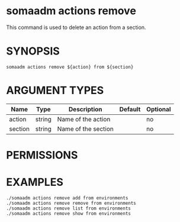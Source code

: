 # somaadm actions remove

This command is used to delete an action from a section.

# SYNOPSIS

```
somaadm actions remove ${action} from ${section}
```

# ARGUMENT TYPES

Name | Type |     Description   | Default | Optional
 --- |  --- | ----------------- | ------- | --------
action | string | Name of the action | | no
section | string | Name of the section | | no

# PERMISSIONS

# EXAMPLES

```
./somaadm actions remove add from environments
./somaadm actions remove remove from environments
./somaadm actions remove list from environments
./somaadm actions remove show from environments
```
